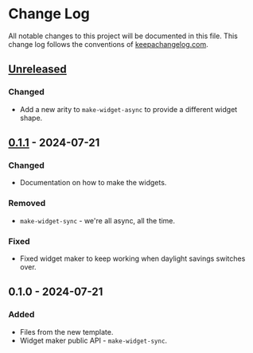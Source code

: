 # Change Log
All notable changes to this project will be documented in this file. This change log follows the conventions of [keepachangelog.com](http://keepachangelog.com/).

## [Unreleased]
### Changed
- Add a new arity to `make-widget-async` to provide a different widget shape.

## [0.1.1] - 2024-07-21
### Changed
- Documentation on how to make the widgets.

### Removed
- `make-widget-sync` - we're all async, all the time.

### Fixed
- Fixed widget maker to keep working when daylight savings switches over.

## 0.1.0 - 2024-07-21
### Added
- Files from the new template.
- Widget maker public API - `make-widget-sync`.

[Unreleased]: https://sourcehost.site/your-name/clj-deepwalk/compare/0.1.1...HEAD
[0.1.1]: https://sourcehost.site/your-name/clj-deepwalk/compare/0.1.0...0.1.1
